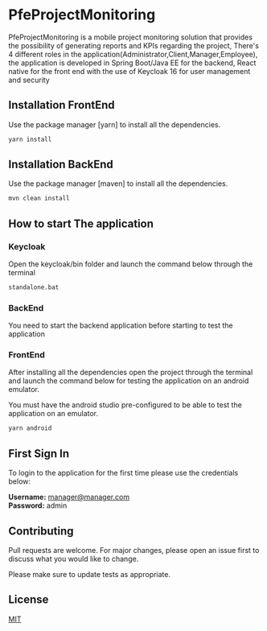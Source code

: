 # PfeProjectMonitoring

PfeProjectMonitoring is a mobile project monitoring solution that provides the possibility of generating reports and KPIs regarding the project, There's 4 different roles in the application(Administrator,Client,Manager,Employee), the application is developed in Spring Boot/Java EE for the backend, React native for the front end with the use of Keycloak 16 for user management and security

## Installation FrontEnd

Use the package manager [yarn] to install all the dependencies.

```bash
yarn install
```

## Installation BackEnd

Use the package manager [maven] to install all the dependencies.

```bash
mvn clean install
```


## How to start The application

### Keycloak
Open the keycloak/bin folder and launch the command below through the terminal

```bash
standalone.bat
```

### BackEnd
You need to start the backend application before starting to test the application


### FrontEnd
After installing all the dependencies open the project through the terminal and launch the command below for testing the application on an android emulator.

You must have the android studio pre-configured to be able to test the application on an emulator.

```bash
yarn android
```

## First Sign In
To login to the application for the first time please use the credentials below:

**Username:** manager@manager.com  
**Password:** admin

## Contributing
Pull requests are welcome. For major changes, please open an issue first to discuss what you would like to change.

Please make sure to update tests as appropriate.

## License
[MIT](https://choosealicense.com/licenses/mit/)
